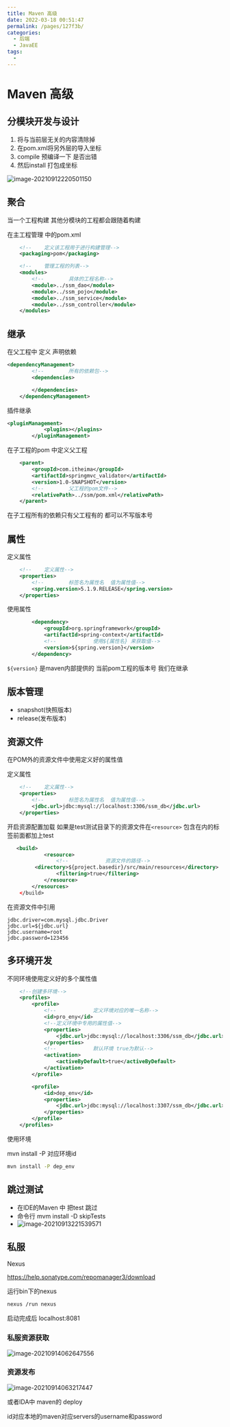 ```yaml
---
title: Maven 高级
date: 2022-03-18 00:51:47
permalink: /pages/127f3b/
categories:
  - 后端
  - JavaEE
tags:
  - 
---
```

# Maven 高级

## 分模块开发与设计

1. 将与当前层无关的内容清除掉
2. 在pom.xml将另外层的导入坐标
3. compile 预编译一下 是否出错
4. 然后install 打包成坐标 

![image-20210912220501150](https://gitee.com/Iekrwh/md-images/raw/master/images/image-20210912220501150.png)

## 聚合

当一个工程构建  其他分模块的工程都会跟随着构建

在主工程管理 中的pom.xml   

```xml
    <!--    定义该工程用于进行构建管理-->
    <packaging>pom</packaging>

    <!--    管理工程的列表-->
    <modules>
        <!--        具体的工程名称-->
        <module>../ssm_dao</module>
        <module>../ssm_pojo</module>
        <module>../ssm_service</module>
        <module>../ssm_controller</module>
    </modules>
```



## 继承

在父工程中 定义 声明依赖

```xml
<dependencyManagement>
        <!--        所有的依赖包-->
        <dependencies>

        </dependencies>
    </dependencyManagement>
```

插件继承

```xml
<pluginManagement>
            <plugins></plugins>
        </pluginManagement>
```

在子工程的pom 中定义父工程

```xml
    <parent>
        <groupId>com.itheima</groupId>
        <artifactId>springmvc_validator</artifactId>
        <version>1.0-SNAPSHOT</version>
        <!--        父工程的pom文件-->
        <relativePath>../ssm/pom.xml</relativePath>
    </parent>
```

在子工程所有的依赖只有父工程有的 都可以不写版本号  



## 属性

定义属性

```xml
    <!--    定义属性-->
    <properties>
        <!--        标签名为属性名  值为属性值-->
        <spring.version>5.1.9.RELEASE</spring.version>
    </properties>
```

使用属性

```xml
        <dependency>
            <groupId>org.springframework</groupId>
            <artifactId>spring-context</artifactId>
            <!--            使用${属性名} 来获取值-->
            <version>${spring.version}</version>
        </dependency>
```

`${version}` 是maven内部提供的 当前pom工程的版本号 我们在继承



## 版本管理

- snapshot(快照版本)
- release(发布版本)



## 资源文件

在POM外的资源文件中使用定义好的属性值

定义属性

```xml
    <!--    定义属性-->
    <properties>
        <!--        标签名为属性名  值为属性值-->
        <jdbc.url>jdbc:mysql://localhost:3306/ssm_db</jdbc.url>
    </properties>
```

开启资源配置加载  如果是test测试目录下的资源文件在`<resource>` 包含在内的标签前面都加上test

```xml
   <build>  
			<resource>
                <!--            资源文件的路径-->
       	 <directory>${project.basedir}/src/main/resources</directory>
                <filtering>true</filtering>
            </resource>
        </resources>
    </build>
```

在资源文件中引用

```properties
jdbc.driver=com.mysql.jdbc.Driver
jdbc.url=${jdbc.url}
jdbc.username=root
jdbc.password=123456
```



## 多环境开发

不同环境使用定义好的多个属性值

```xml
    <!--创建多环境-->
    <profiles>
        <profile>
            <!--            定义环境对应的唯一名称-->
            <id>pro_eny</id>
            <!--定义环境中专用的属性值-->
            <properties>
                <jdbc.url>jdbc:mysql://localhost:3306/ssm_db</jdbc.url>
            </properties>
            <!--            默认环境 true为默认-->
            <activation>
                <activeByDefault>true</activeByDefault>
            </activation>
        </profile>

        <profile>
            <id>dep_env</id>
            <properties>
                <jdbc.url>jdbc:mysql://localhost:3307/ssm_db</jdbc.url>
            </properties>
        </profile>
    </profiles>
```

使用环境

mvn install -P 对应环境id

```sh
mvn install -P dep_env
```



## 跳过测试

- 在IDE的Maven 中 把test 跳过
- 命令行 mvm install -D skipTests
- ![image-20210913221539571](https://gitee.com/Iekrwh/md-images/raw/master/images/image-20210913221539571.png)



## 私服

Nexus 

https://help.sonatype.com/repomanager3/download



运行bin下的nexus

```sh
nexus /run nexus
```

启动完成后 localhost:8081



### 私服资源获取

![image-20210914062647556](https://gitee.com/Iekrwh/md-images/raw/master/images/image-20210914062647556.png)



### 资源发布

![image-20210914063217447](https://gitee.com/Iekrwh/md-images/raw/master/images/image-20210914063217447.png)

或者IDA中 maven的 deploy

id对应本地的maven对应servers的username和password



